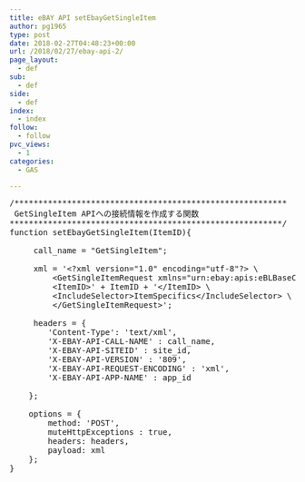 ```yaml
---
title: eBAY API setEbayGetSingleItem
author: pg1965
type: post
date: 2018-02-27T04:48:23+00:00
url: /2018/02/27/ebay-api-2/
page_layout:
  - def
sub:
  - def
side:
  - def
index:
  - index
follow:
  - follow
pvc_views:
  - 1
categories:
  - GAS

---
```

<pre class="lang:js decode:true  " title="setEbayGetSingleItem">/*********************************************************
 GetSingleItem APIへの接続情報を作成する関数
*********************************************************/
function setEbayGetSingleItem(ItemID){
     
     call_name = "GetSingleItem";
        
     xml = '&lt;?xml version="1.0" encoding="utf-8"?&gt; \
         &lt;GetSingleItemRequest xmlns="urn:ebay:apis:eBLBaseComponents"&gt; \
         &lt;ItemID&gt;' + ItemID + '&lt;/ItemID&gt; \
         &lt;IncludeSelector&gt;ItemSpecifics&lt;/IncludeSelector&gt; \
         &lt;/GetSingleItemRequest&gt;';
                      
     headers = {
        'Content-Type': 'text/xml',
        'X-EBAY-API-CALL-NAME' : call_name,
        'X-EBAY-API-SITEID' : site_id,        
        'X-EBAY-API-VERSION' : '809',
        'X-EBAY-API-REQUEST-ENCODING' : 'xml',
        'X-EBAY-API-APP-NAME' : app_id

    }; 

    options = {
        method: 'POST',
        muteHttpExceptions : true,
        headers: headers,
        payload: xml
    };
}
</pre>

&nbsp;